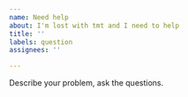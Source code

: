 ```yaml
---
name: Need help
about: I'm lost with tmt and I need to help
title: ''
labels: question
assignees: ''

---
```


Describe your problem, ask the questions.
